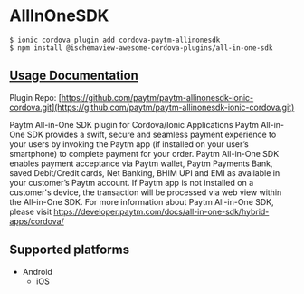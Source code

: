 # AllInOneSDK

```
$ ionic cordova plugin add cordova-paytm-allinonesdk
$ npm install @ischemaview-awesome-cordova-plugins/all-in-one-sdk
```

## [Usage Documentation](https://danielsogl.gitbook.io/awesome-cordova-plugins/plugins/all-in-one-sdk/)

Plugin Repo: [https://github.com/paytm/paytm-allinonesdk-ionic-cordova.git](https://github.com/paytm/paytm-allinonesdk-ionic-cordova.git)

Paytm All-in-One SDK plugin for Cordova/Ionic Applications
Paytm All-in-One SDK provides a swift, secure and seamless payment experience to your users by invoking the Paytm app (if installed on your user’s smartphone) to complete payment for your order.
Paytm All-in-One SDK enables payment acceptance via Paytm wallet, Paytm Payments Bank, saved Debit/Credit cards, Net Banking, BHIM UPI and EMI as available in your customer’s Paytm account. If Paytm app is not installed on a customer's device, the transaction will be processed via web view within the All-in-One SDK.
For more information about Paytm All-in-One SDK, please visit https://developer.paytm.com/docs/all-in-one-sdk/hybrid-apps/cordova/

## Supported platforms

- Android
  - iOS
  


